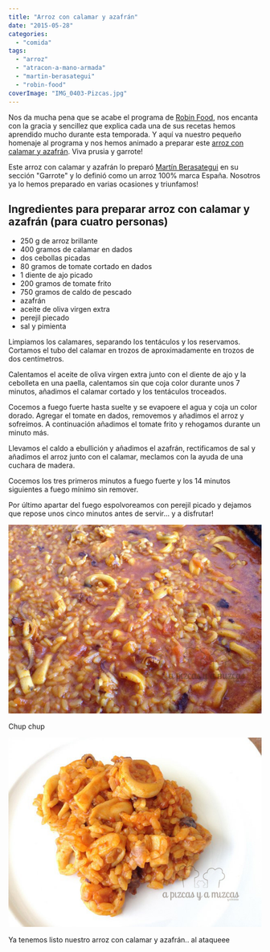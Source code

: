 ```yaml
---
title: "Arroz con calamar y azafrán"
date: "2015-05-28"
categories: 
  - "comida"
tags: 
  - "arroz"
  - "atracon-a-mano-armada"
  - "martin-berasategui"
  - "robin-food"
coverImage: "IMG_0403-Pizcas.jpg"
---
```


Nos da mucha pena que se acabe el programa de [Robin Food](http://www.telecinco.es/robinfood/), nos encanta con la gracia y sencillez que explica cada una de sus recetas hemos aprendido mucho durante esta temporada. Y aquí va nuestro pequeño homenaje al programa y nos hemos animado a preparar este [arroz con calamar y azafrán](http://www.telecinco.es/robinfood/recetas/Arroz-calamar-azafran_0_1949850274.html). Viva prusia y garrote!

Este arroz con calamar y azafrán lo preparó [Martín Berasategui](https://www.martinberasategui.com/es/inicio) en su sección "Garrote" y lo definió como un arroz 100% marca España. Nosotros ya lo hemos preparado en varias ocasiones y triunfamos!

## Ingredientes para preparar arroz con calamar y azafrán (para cuatro personas)

- 250 g de arroz brillante
- 400 gramos de calamar en dados
- dos cebollas picadas
- 80 gramos de tomate cortado en dados
- 1 diente de ajo picado
- 200 gramos de tomate frito
- 750 gramos de caldo de pescado
- azafrán
- aceite de oliva virgen extra
- perejil piecado
- sal y pimienta

Limpiamos los calamares, separando los tentáculos y los reservamos. Cortamos el tubo del calamar en trozos de aproximadamente en trozos de dos centímetros.

Calentamos el aceite de oliva virgen extra junto con el diente de ajo y la cebolleta en una paella, calentamos sin que coja color durante unos 7 minutos, añadimos el calamar cortado y los tentáculos troceados.

Cocemos a fuego fuerte hasta suelte y se evapoere el agua y coja un color dorado. Agregar el tomate en dados, removemos y añadimos el arroz y sofreímos. A continuación añadimos el tomate frito y rehogamos durante un minuto más.

Llevamos el caldo a ebullición y añadimos el azafrán, rectificamos de sal y añadimos el arroz junto con el calamar, meclamos con la ayuda de una cuchara de madera.

Cocemos los tres primeros minutos a fuego fuerte y los 14 minutos siguientes a fuego mínimo sin remover.

Por último apartar del fuego espolvoreamos con perejil picado y dejamos que repose unos cinco minutos antes de servir... y a disfrutar!

![](images/IMG_0400-Pizcas.jpg)

Chup chup

![](images/IMG_0403-Pizcas.jpg)

Ya tenemos listo nuestro arroz con calamar y azafrán.. al ataqueee
